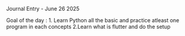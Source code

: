 Journal Entry - June 26 2025 

Goal of the day :
            1. Learn Python all the basic and practice atleast one program in each concepts 
            2.Learn what is flutter and do the setup 
            